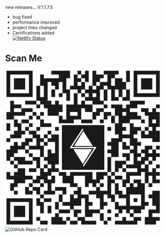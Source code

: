 new releases...
V:1.1.7.5
* bug fixed
* performance improved
* project links changed
* Certifications added <br>
[![Netlify Status](https://api.netlify.com/api/v1/badges/57302893-7154-4f23-afba-7e5bcd3c363f/deploy-status)](https://app.netlify.com/sites/adserasinghe/deploys)
<h1>Scan Me</h1>
<img src ="./img/adserasinghe QR.png">
<img src="https://ghc.clait.sh/repo/adserasinghe/adserasinghe.github.io?bg_color=bc4949&title_color=ffffff&text_color=ffffff&icon_color=ffffff&show_user=true" alt="GitHub Repo Card">
